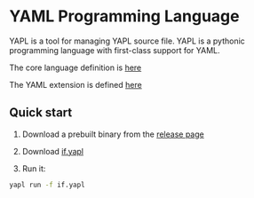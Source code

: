 # YAML Programming Language

YAPL is a tool for managing YAPL source file. YAPL is a pythonic programming language with first-class support for YAML.

The core language definition is [here](https://github.com/google/starlark-go/blob/master/doc/spec.md)

The YAML extension is defined [here](https://github.com/lionelvillard/starlark-go/tree/v0.1.0)

## Quick start

1. Download a prebuilt binary from the [release page](https://github.com/lionelvillard/yapl/releases)

2. Download [if.yapl](https://github.com/lionelvillard/yapl/blob/master/examples/if.yapl)

3. Run it:

```sh
yapl run -f if.yapl
```
